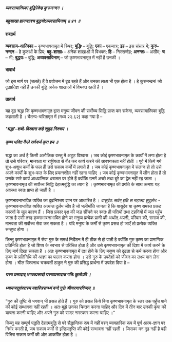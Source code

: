 ##### व्यवसायात्मिका बुद्धिरेकेह कुरूनन्दन ।
##### बहुशाखा ह्यनन्ताश्च बुद्धयोऽव्यवसायिनाम् ॥ ४१ ॥

#### शब्दार्थ

**व्यवसाय-आत्मिका** – कृष्णभावनामृत में स्थिर; **बुद्धिः** – बुद्धि; **एका** – एकमात्र; **इह** – इस  संसार में; **कुरु-नन्दन** – हे कुरुओं के प्रिय; **बहु-शाखाः** – अनेक शाखाओं में  विभक्त; **हि** – निस्सन्देह; **अनन्ताः** – असीम; **च** – भी; **बुद्धयः** – बुद्धि; **अव्यवसायिनाम्** – जो कृष्णभावनामृत में नहीं हैं उनकी ।

#### भावार्थ

जो इस मार्ग पर (चलते) हैं वे प्रयोजन में दृढ़ रहते हैं और उनका लक्ष्य भी एक होता है । हे कुरुनन्दन! जो दृढ़प्रतिज्ञ नहीं हैं उनकी बुद्धि अनेक शाखाओं में विभक्त रहती है ।

#### तात्पर्य

यह दृढ़ श्रद्धा कि कृष्णभावनामृत द्वारा मनुष्य जीवन की सर्वोच्च सिद्धि प्राप्त कर सकेगा, व्यवसायात्मिका बुद्धि कहलाती है । चैतन्य-चरितामृत में (मध्य २२.६२) कहा गया है –

##### ‘श्रद्धा’-शब्दे-विश्वास कहे सुदृढ निश्चय ।
##### कृष्ण भक्ति कैले सर्वकर्म कृत हय ॥

श्रद्धा का अर्थ है किसी अलौकिक वस्तु में अटूट विश्वास । जब कोई कृष्णभावनामृत के कार्यों में लगा होता है तो उसे परिवार, मानवता या राष्ट्रीयता से बँध कर कार्य करने की आवश्यकता नहीं होती । पूर्व में किये गये शुभ-अशुभ कर्मों के फल ही उसे सकाम कर्मों में लगाते हैं । जब कोई कृष्णभावनामृत में संलग्न हो तो उसे अपने कार्यों के शुभ-फल के लिए प्रयत्नशील नहीं रहना चाहिए । जब कोई कृष्णभावनामृत में लीन होता है तो उसके सारे कार्य आध्यात्मिक धरातल पर होते हैं क्योंकि उनमें अच्छे तथा बुरे का द्वैत नहीं रह जाता । कृष्णभावनामृत की सर्वोच्च सिद्धि देहात्मबुद्धि का त्याग है । कृष्णभावनामृत की प्रगति के साथ क्रमशः यह अवस्था स्वतः प्राप्त हो जाती है ।

कृष्णभावनाभावित व्यक्ति का दृढ़निश्चय ज्ञान पर आधारित है । *वासुदेवः सर्वम् इति स महात्मा सुदुर्लभः* - कृष्णभावनाभावित व्यक्ति अत्यन्त दुर्लभ जीव है जो भलीभाँति जानता है कि वासुदेव या कृष्ण समस्त प्रकट कारणों के मूल कारण हैं । जिस प्रकार वृक्ष की जड़ सींचने पर स्वतः ही पत्तियों तथा टहनियों में जल पहुँच जाता है उसी तरह कृष्णाभावनाभावित होने पर मनुष्य प्रत्येक प्राणी की अर्थात् अपनी, परिवार की, समाज की, मानवता की सर्वोच्च सेवा कर सकता है । यदि मनुष्य के कर्मों से कृष्ण प्रसन्न हो जाएँ तो प्रत्येक व्यक्ति सन्तुष्ट होगा ।

किन्तु कृष्णभावनामृत में सेवा गुरु के समर्थ निर्देशन में ही ठीक से हो पाती है क्योंकि गुरु कृष्ण का प्रामाणिक प्रतिनिधि होता है जो शिष्य के स्वभाव से परिचित होता है और उसे कृष्णभावनामृत की दिशा में कार्य करने के लिए मार्ग दिखा सकता है । अतः कृष्णभावनामृत में दक्ष होने के लिए मनुष्य को दृढ़ता से कर्म करना होगा और कृष्ण के प्रतिनिधि की आज्ञा का पालन करना होगा । उसे गुरु के उपदेशों को जीवन का लक्ष्य मान लेना होगा । श्रील विश्वनाथ चक्रवर्ती ठाकुर ने गुरु की प्रसिद्ध प्रार्थना में उपदेश दिया है –

##### यस्य प्रसादाद् भगवत्प्रसादो यस्याप्रसादान्न गतिः कुतोऽपि ।
##### ध्यायन्स्तुवंस्तस्य यशस्त्रिसन्ध्यं वन्दे गुरोः श्रीचरणारविन्दम् ॥

“गुरु की तुष्टि से भगवान् भी प्रसन्न होते हैं । गुरु को प्रसन्न किये बिना कृष्णभावनामृत के स्तर तक पहुँच पाने की कोई सम्भावना नहीं रहती । अतः मुझे उनका चिन्तन करना चाहिए और दिन में तीन बार उनकी कृपा की याचना करनी चाहिए और अपने गुरु को सादर नमस्कार करना चाहिए ।”

किन्तु यह सम्पूर्ण पद्धति देहात्मबुद्धि से परे सैद्धान्तिक रूप में नहीं वरन् व्यावहारिक रूप में पूर्ण आत्म-ज्ञान पर निर्भर करती है, जब सकाम कर्मों से इन्द्रियतृप्ति की कोई सम्भावना नहीं रहती । जिसका मन दृढ़ नहीं है वही विभिन्न सकाम कर्मों की ओर आकर्षित होता है ।